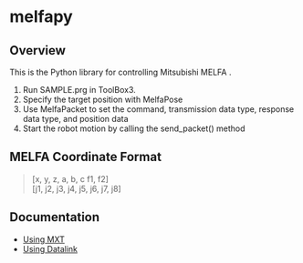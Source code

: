 # melfapy

## Overview
This is the Python library for controlling Mitsubishi MELFA .

1. Run SAMPLE.prg in ToolBox3.
2. Specify the target position with MelfaPose 
3. Use MelfaPacket to set the command, transmission data type, response data type, and position data
4. Start the robot motion by calling the send_packet() method

## MELFA Coordinate Format <br>
> [x, y, z, a, b, c f1, f2] <br>
> [j1, j2, j3, j4, j5, j6, j7, j8]

## Documentation
- [Using MXT](docs/MXT.md)
- [Using Datalink](docs/datalink.md)